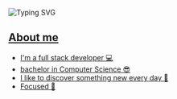 ![Typing SVG](https://readme-typing-svg.herokuapp.com/?color=c1c1c4&size=36&center=true&vCenter=true&width=1000&lines=Hello,+there!;My+name+is+Pedro+Dias;I'm+from+Brazil;Enjoy+my+profile+✨+👋)

<a href="https://github.com/diaspd" />

## About me

- I'm a full stack developer 💻
- bachelor in Computer Science 😎
- I like to discover something new every day 📝
- Focused 🏴
  
